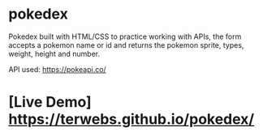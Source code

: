# pokedex
Pokedex built with HTML/CSS to practice working with APIs, the form accepts a pokemon name or id and returns the pokemon sprite, types, weight, height and number.

API used: https://pokeapi.co/

# [Live Demo] https://terwebs.github.io/pokedex/
